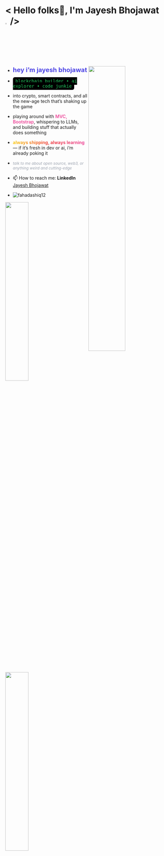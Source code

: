 ###                    
<!-- PLIS DONT COPY DIRECTLY GUYSZ...HUEHUEHUE -->

<h1 align="left"> < Hello folks🚀, I'm Jayesh Bhojawat <img src="https://raw.githubusercontent.com/syedareehaquasar/syedareehaquasar/master/gifs/Hi.gif" width="3%">/></h1>

<img width="48%" src="https://yt3.ggpht.com/a/AATXAJyoBzY3MLfXHZ8EW4X3SpL8Tkmn1sBtn3FaxA=s900-c-k-c0xffffffff-no-rj-mo" align="right"/>

- <strong style="font-size: 1.25rem; color: #4F46E5;">hey i’m jayesh bhojawat</strong>  
- <span style="background:black; color:#22c55e; font-family:monospace; padding:4px 8px; border-radius:6px;">blockchain builder • ai explorer • code junkie</span>  
- into crypto, smart contracts, and all the new-age tech that’s shaking up the game  
- playing around with <span style="color:#ec4899; font-weight:600;">MVC, Bootstrap</span>, whispering to LLMs, and building stuff that actually does something  
- <strong style="background: linear-gradient(to right, #facc15, #ef4444, #ec4899); -webkit-background-clip: text; color: transparent; font-weight: bold;">always shipping, always learning</strong> — if it’s fresh in dev or ai, i’m already poking it  
- <em style="color: #9ca3af; font-size: 0.75rem;">talk to me about open source, web3, or anything weird and cutting-edge</em>  

- 📫 How to reach me: **LinkedIn** [Jayesh Bhojawat](https://www.linkedin.com/in/jayeshbhojawat/)  
- <p align="left"> <img src="https://komarev.com/ghpvc/?username=fahadashiq12&label=Profile%20views&color=0e75b6&style=flat" alt="fahadashiq12" /> </p>

<img width="38%" src="https://github-readme-stats.vercel.app/api?username=Jayeshbhojawat&theme=radical&show_icons=true">
<img width="38%" src="https://github-readme-streak-stats.herokuapp.com/?user=Jayeshbhojawat&theme=radical&show_icons=true" />
